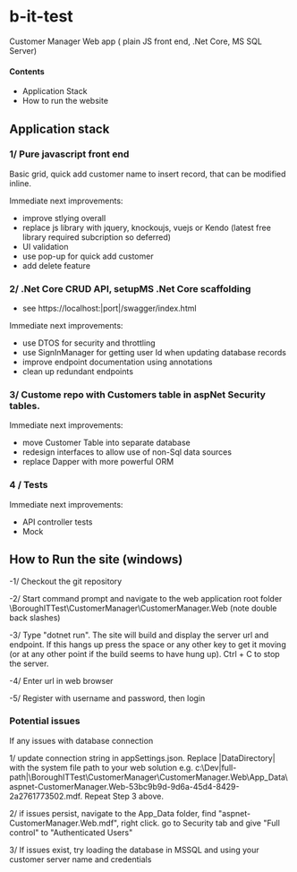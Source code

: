 # b-it-test
Customer Manager Web app ( plain JS front end, .Net Core, MS SQL Server)

#### Contents
- Application Stack
- How to run the website


## Application stack 


### 1/ Pure javascript front end 
Basic grid, quick add customer name to insert record, that can be modified inline. 

Immediate next improvements:
- improve stlying overall 
- replace js library with jquery, knockoujs, vuejs or Kendo (latest free library required subcription so deferred) 
- UI validation
- use pop-up for quick add customer 
- add delete feature 

### 2/ .Net Core CRUD API, setupMS .Net Core scaffolding  
- see  https://localhost:|port|/swagger/index.html  

Immediate next improvements:
  - use DTOS for security and throttling 
  - use SignInManager for getting user Id when updating database records
  - improve endpoint documentation using annotations  
  - clean up redundant endpoints  


### 3/ Custome repo with Customers table in aspNet Security tables. 

  Immediate next improvements:
  - move Customer Table into separate database
  - redesign interfaces to allow use of non-Sql data sources
  - replace Dapper with more powerful ORM 
  
  
 ### 4 / Tests 
 
  Immediate next improvements:
  - API controller tests
  - Mock
  
## How to Run the site (windows) 

-1/ Checkout the git repository 

-2/  Start command prompt and navigate to the web application root folder  <local-folder>\\BoroughITTest\\CustomerManager\\CustomerManager.Web (note double back slashes)
  
-3/ Type "dotnet run". The site will build and display the server url and endpoint. If this hangs up press the space or any other key to get it moving (or at any other point if the build seems to have hung up).  Ctrl + C to stop the server. 
  
-4/  Enter url in web browser 
  
-5/  Register with username and password, then login
  
  
### Potential issues
  If any issues with database connection
  
  1/ update connection string in appSettings.json. Replace |DataDirectory| with the system file path to your web solution e.g. c:\\Dev\|full-path|\BoroughITTest\CustomerManager\CustomerManager.Web\App_Data\aspnet-CustomerManager.Web-53bc9b9d-9d6a-45d4-8429-2a2761773502.mdf. Repeat Step 3 above. 
  
  
 2/  if issues persist, navigate to the App_Data folder,  find "aspnet-CustomerManager.Web.mdf", right click. go to Security tab and  give "Full control" to "Authenticated Users" 
   
  3/ If issues exist, try loading the database in MSSQL and using your customer server name and credentials 
  
  
  
  
